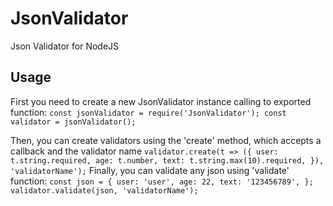 # JsonValidator
Json Validator for NodeJS

## Usage

First you need to create a new JsonValidator instance calling to exported function:
`
const jsonValidator = require('JsonValidator');
const validator = jsonValidator();
`

Then, you can create validators using the 'create' method, which accepts a callback and the validator name
`
validator.create(t => ({
  user: t.string.required,
  age: t.number,
  text: t.string.max(10).required,
}), 'validatorName');
`
Finally, you can validate any json using 'validate' function:
`
const json = {
  user: 'user',
  age: 22,
  text: '123456789',
};
validator.validate(json, 'validatorName');
`